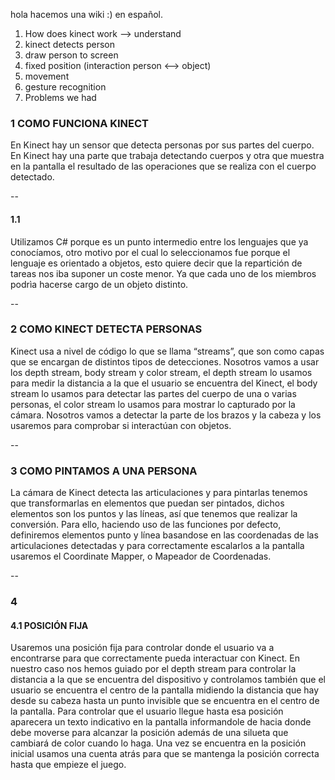 hola hacemos una wiki :) en español.
1. How does kinect work --> understand
2. kinect detects person
3. draw person to screen
4. fixed position (interaction person <--> object)
5. movement
6. gesture recognition
7. Problems we had

### 1 COMO FUNCIONA KINECT
En Kinect hay un sensor que detecta personas por sus partes del cuerpo. En Kinect hay una parte que trabaja detectando cuerpos y otra que muestra en la pantalla el resultado de las operaciones que se realiza con el cuerpo detectado. 

--
#### 1.1
Utilizamos C# porque es un punto intermedio entre los lenguajes que ya conocíamos, otro motivo por el cual lo seleccionamos fue porque el lenguaje es orientado a objetos, esto quiere decir que la repartición de tareas nos iba suponer un coste menor. Ya que cada uno de los miembros podrìa hacerse cargo de un objeto distinto. 

--
### 2 COMO KINECT DETECTA PERSONAS 
Kinect usa a nivel de código lo que se llama “streams”, que son como capas que se encargan de distintos tipos de detecciones. Nosotros vamos a usar los depth stream, body stream y color stream, el depth stream lo usamos para medir la distancia a la que el usuario se encuentra del Kinect, el body stream lo usamos para detectar las partes del cuerpo de una o varias personas, el color stream lo usamos para mostrar lo capturado por la cámara. 
Nosotros vamos a detectar la parte de los brazos y la cabeza y los usaremos para comprobar si interactúan con objetos. 

--
### 3 COMO PINTAMOS A UNA PERSONA
La cámara de Kinect detecta las articulaciones y para pintarlas tenemos que transformarlas en elementos que puedan ser pintados, dichos elementos son los puntos y las líneas, así que tenemos que realizar la conversión. Para ello, haciendo uso de las funciones por defecto, definiremos elementos punto y línea basandose en las coordenadas de las articulaciones detectadas y para correctamente escalarlos a la pantalla usaremos el Coordinate Mapper, o Mapeador de Coordenadas. 

--
### 4 
#### 4.1 POSICIÓN FIJA
Usaremos una posición fija para controlar donde el usuario va a encontrarse para que correctamente pueda interactuar con Kinect. En nuestro caso nos hemos guiado por el depth stream para controlar la distancia a la que se encuentra del dispositivo y controlamos también que el usuario se encuentra el centro de la pantalla midiendo la distancia que hay desde su cabeza hasta un punto invisible que se encuentra en el centro de la pantalla. Para controlar que el usuario llegue hasta esa posición aparecera un texto indicativo en la pantalla informandole de hacia donde debe moverse para alcanzar la posición además de una silueta que cambiará de color cuando lo haga. Una vez se encuentra en la posición inicial usamos una cuenta atrás para que se mantenga la posición correcta hasta que empieze el juego. 

